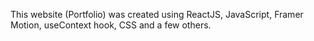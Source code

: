 

This website (Portfolio) was created using ReactJS, JavaScript, Framer Motion, useContext hook, CSS and a few others.